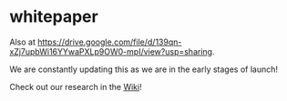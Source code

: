 # whitepaper

Also at https://drive.google.com/file/d/139qn-xZj7upbWi16YYwaPXLp9OW0-mpI/view?usp=sharing.

We are constantly updating this as we are in the early stages of launch!

Check out our research in the [Wiki](https://github.com/disclosure-exchange/whitepaper/wiki/R&D)!
